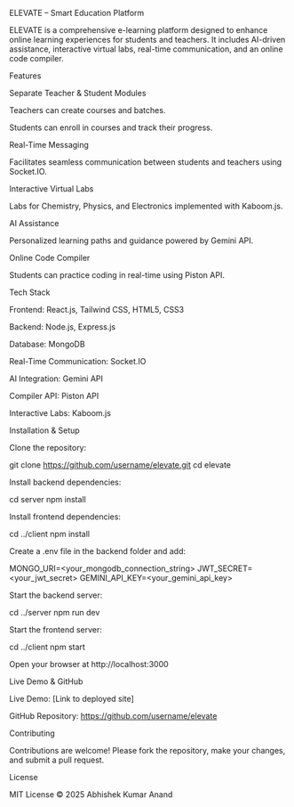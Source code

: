 ELEVATE – Smart Education Platform

ELEVATE is a comprehensive e-learning platform designed to enhance online learning experiences for students and teachers. It includes AI-driven assistance, interactive virtual labs, real-time communication, and an online code compiler.

Features

Separate Teacher & Student Modules

Teachers can create courses and batches.

Students can enroll in courses and track their progress.

Real-Time Messaging

Facilitates seamless communication between students and teachers using Socket.IO.

Interactive Virtual Labs

Labs for Chemistry, Physics, and Electronics implemented with Kaboom.js.

AI Assistance

Personalized learning paths and guidance powered by Gemini API.

Online Code Compiler

Students can practice coding in real-time using Piston API.


Tech Stack

Frontend: React.js, Tailwind CSS, HTML5, CSS3

Backend: Node.js, Express.js

Database: MongoDB

Real-Time Communication: Socket.IO

AI Integration: Gemini API

Compiler API: Piston API

Interactive Labs: Kaboom.js



Installation & Setup

Clone the repository:

git clone https://github.com/username/elevate.git
cd elevate


Install backend dependencies:

cd server
npm install


Install frontend dependencies:

cd ../client
npm install


Create a .env file in the backend folder and add:

MONGO_URI=<your_mongodb_connection_string>
JWT_SECRET=<your_jwt_secret>
GEMINI_API_KEY=<your_gemini_api_key>


Start the backend server:

cd ../server
npm run dev


Start the frontend server:

cd ../client
npm start


Open your browser at http://localhost:3000

Live Demo & GitHub

Live Demo: [Link to deployed site]

GitHub Repository: https://github.com/username/elevate

Contributing

Contributions are welcome! Please fork the repository, make your changes, and submit a pull request.

License

MIT License © 2025 Abhishek Kumar Anand
